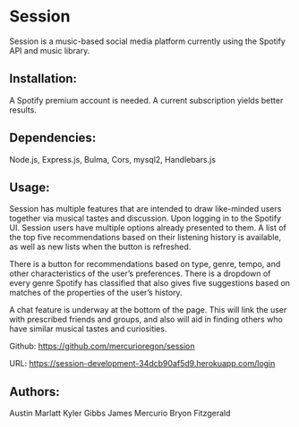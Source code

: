 # Session

Session is a music-based social media platform currently using the Spotify API and music library.

## Installation:

A Spotify premium account is needed. A current subscription yields better results.

## Dependencies:

Node.js, Express.js, Bulma, Cors, mysql2, Handlebars.js

## Usage:

Session has multiple features that are intended to draw like-minded users together via musical tastes and discussion. Upon logging in to the Spotify UI. Session users have multiple options already presented to them. A list of the top five recommendations based on their listening history is available, as well as new lists when the button is refreshed.

There is a button for recommendations based on type, genre, tempo, and other characteristics of the user’s preferences. There is a dropdown of every genre Spotify has classified that also gives five suggestions based on matches of the properties of the user’s history.

A chat feature is underway at the bottom of the page. This will link the user with prescribed friends and groups, and also will aid in finding others who have similar musical tastes and curiosities.

Github: https://github.com/mercurioregon/session

URL: https://session-development-34dcb90af5d9.herokuapp.com/login

## Authors:

Austin Marlatt Kyler Gibbs James Mercurio Bryon Fitzgerald
